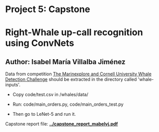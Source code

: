 # Project 5: Capstone

Right-Whale up-call recognition using ConvNets
===========
Author: Isabel María Villalba Jiménez
-------------

Data from competition [The Marinexplore and Cornell University Whale Detection Challenge](https://www.kaggle.com/c/whale-detection-challenge) should be extracted in the directory called 'whale-inputs'.

- Copy code/test.csv in /whales/data/
- Run: code/main_orders.py, code/main_orders_test.py

- Then go to LeNet-5 and run it.

Capstone report file: **[../capstone\_report\_mabelvj.pdf](https://github.com/mabelvj/MLNP/blob/master/capstone/capstone_report_mabelvj.pdf)**
